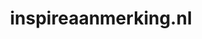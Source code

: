 ---
layout: post
title: "inspireaanmerking.nl"
internal_url: "/dutchgov/inspireaanmerking.nl.html"
subdomains_count: 2
all_subdomains_count: 3
urls_count: 2
ssl_rank: 0
http_rank: 55
url_link: /data/inspireaanmerking.nl/urls.txt
all_subdomains_link: /data/inspireaanmerking.nl/all_subdomains.txt
subdomains_link: /data/inspireaanmerking.nl/subdomains.txt
categories: dutchgov
---
